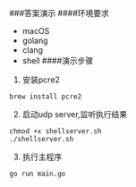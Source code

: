 ###答案演示
####环境要求
+ macOS
+ golang
+ clang
+ shell
####演示步骤
1. 安装pcre2
```shell
brew install pcre2
```
2. 启动udp server,监听执行结果
```shell
chmod +x shellserver.sh
./shellserver.sh
```
3. 执行主程序
```shell
go run main.go
```
